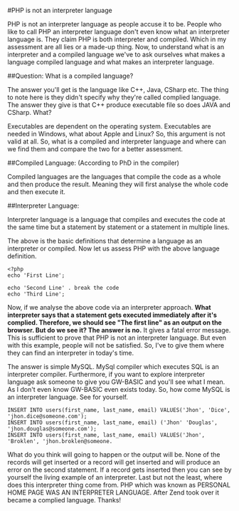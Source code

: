 #PHP is not an interpreter language

PHP is not an interpreter language as people accuse it to be. People who like to call PHP an interpreter language don't even know what an interpreter language is. They claim PHP is both interpreter and compiled. Which in my assessment are all lies or a made-up thing. Now, to understand what is an interpreter and a compiled language we've to ask ourselves what makes a language compiled language and what makes an interpreter language.

##Question: What is a compiled language?

The answer you'll get is the language like C++, Java, CSharp etc. The thing to note here is they didn't specify why they're called complied language. The answer they give is that C++ produce executable file so does JAVA and CSharp. What?

Executables are dependent on the operating system. Executables are needed in Windows, what about Apple and Linux? So, this argument is not valid at all. So, what is a compiled and interpreter language and where can we find them and compare the two for a better assessment.

##Compiled Language: (According to PhD in the compiler)

Compiled languages are the languages that compile the code as a whole and then produce the result. Meaning they will first analyse the whole code and then execute it.

##Interpreter Language:

Interpreter language is a language that compiles and executes the code at the same time but a statement by statement or a statement in multiple lines.

The above is the basic definitions that determine a language as an interpreter or compiled. Now let us assess PHP with the above language definition.

```
<?php
echo 'First Line';

echo 'Second Line' . break the code
echo 'Third Line';
```

Now, if we analyse the above code via an interpreter approach. **What interpreter says that a statement gets executed immediately after it's complied. Therefore, we should see "The first line" as an output on the browser. But do we see it? The answer is no.** It gives a fatal error message. This is sufficient to prove that PHP is not an interpreter language. But even with this example, people will not be satisfied. So, I've to give them where they can find an interpreter in today's time.


The answer is simple MySQL. MySql compiler which executes SQL is an interpreter compiler. Furthermore, if you want to explore interpreter language ask someone to give you GW-BASIC and you'll see what I mean. As I don't even know GW-BASIC even exists today. So, how come MySQL is an interpreter language. See for yourself.

```
INSERT INTO users(first_name, last_name, email) VALUES('Jhon', 'Dice', 'jhon.dice@someone.com');
INSERT INTO users(first_name, last_name, email) ('Jhon' 'Douglas', 'jhon.douglas@someone.com');
INSERT INTO users(first_name, last_name, email) VALUES('Jhon', 'Broklen', 'jhon.broklen@someone.
```
What do you think will going to happen or the output will be. None of the records will get inserted or a record will get inserted and will produce an error on the second statement. If a record gets inserted then you can see by yourself the living example of an interpreter. Last but not the least, where does this interpreter thing come from. PHP which was known as PERSONAL HOME PAGE WAS AN INTERPRETER LANGUAGE. After Zend took over it became a complied language. Thanks!
